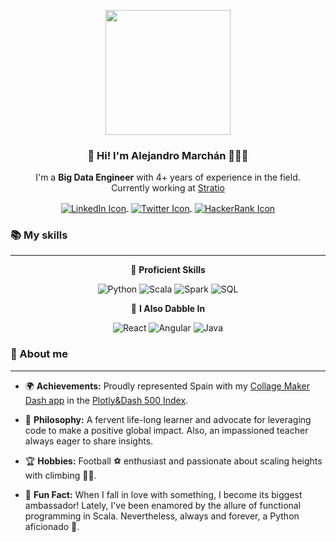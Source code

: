 <p align="center" width="300">
   <img align="center" width="200" src="https://avatars.githubusercontent.com/u/47084443?v=4" />
   <h3 align="center">👋 Hi! I'm Alejandro Marchán 👨🏻‍💻</h3>
</p>

<p align="center">I'm a <strong>Big Data Engineer</strong> with 4+ years of experience in the field.<br />Currently working at <a href="https://www.stratio.com/home" title="Go to Stratio BD home page">Stratio</a></p>
<p align="center">
  <a href="https://www.linkedin.com/in/alejandro-marchan-alvarez/" target="blank" style='margin-right:4px'>
    <img align="center" src="https://img.shields.io/badge/-LinkedIn-blue?style=flat&logo=linkedin" alt="LinkedIn Icon" title="Visit my LinkedIn profile!"/>
  </a>
  <a href="https://twitter.com/amarchanalv" target="blank" style='margin-right:4px'>
    <img align="center" src="https://img.shields.io/badge/-Twitter-blue?style=flat&logo=twitter" alt="Twitter Icon" title="Visit my Twitter profile!"/>
  </a>
  <a href="https://www.hackerrank.com/a_marchan" target="blank">
    <img align="center" src="https://img.shields.io/badge/-HackerRank-darkgreen?style=flat&logo=hackerrank" alt="HackerRank Icon" title="Visit my HackerRank profile!"/>
  </a>
</p>

### 📚 My skills
<!-- <h3 align="center">📚 My skills</h3> -->

---

<p align="center">💼 <strong>Proficient Skills</strong></p>
<p align="center">
  <img src="https://img.shields.io/badge/Python-3776AB?style=for-the-badge&logo=python&logoColor=white" alt="Python" />
  <img src="https://img.shields.io/badge/Scala-DC322F?style=for-the-badge&logo=scala&logoColor=white" alt="Scala" />
  <img src="https://img.shields.io/badge/Spark-E25A1C?style=for-the-badge&logo=apache-spark&logoColor=white" alt="Spark" />
  <img src="https://img.shields.io/badge/SQL-4479A1?style=for-the-badge&logo=sql&logoColor=white" alt="SQL" />
</p>
<p align="center">🌱 <strong>I Also Dabble In</strong></p>
<p align="center">
  <img src="https://img.shields.io/badge/React-61DAFB?style=for-the-badge&logo=react&logoColor=white" alt="React" />
  <img src="https://img.shields.io/badge/Angular-DD0031?style=for-the-badge&logo=angular&logoColor=white" alt="Angular" />
  <img src="https://img.shields.io/badge/Java-007396?style=for-the-badge&logo=java&logoColor=white" alt="Java" />
</p>

### 🙋 About me

---

- 🌍 **Achievements:** Proudly represented Spain with my [Collage Maker Dash app](https://github.com/AlejandroMarchan/collage-maker) in the [Plotly&Dash 500 Index](https://dash-demo.plotly.host/plotly-dash-500/).

- 🌱 **Philosophy:** A fervent life-long learner and advocate for leveraging code to make a positive global impact. Also, an impassioned teacher always eager to share insights.

- 🏆 **Hobbies:** Football ⚽ enthusiast and passionate about scaling heights with climbing 🧗‍♂️.

- 🎉 **Fun Fact:** When I fall in love with something, I become its biggest ambassador! Lately, I've been enamored by the allure of functional programming in Scala. Nevertheless, always and forever, a Python aficionado 🐍.